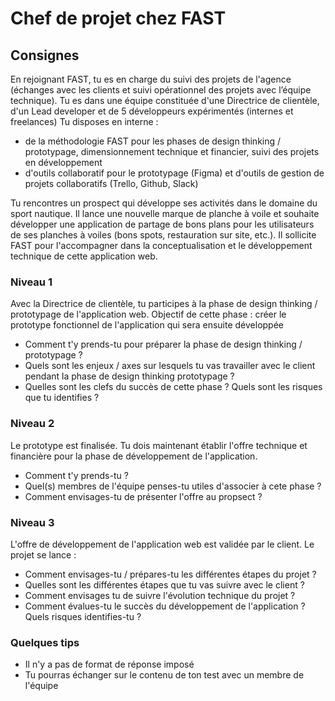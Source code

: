 # Chef de projet chez FAST  

## Consignes 

En rejoignant FAST, tu es en charge du suivi des projets de l'agence (échanges avec les clients et  suivi opérationnel des projets avec l’équipe technique). 
Tu es dans une équipe constituée d'une Directrice de clientèle, d'un Lead developer et de 5 développeurs expérimentés (internes et freelances)
Tu disposes en interne :
- de la méthodologie FAST pour les phases de design thinking / prototypage, dimensionnement technique et financier, suivi des projets en développement
- d'outils collaboratif pour le prototypage (Figma) et d'outils de gestion de projets collaboratifs (Trello, Github, Slack)

Tu rencontres un prospect qui développe ses activités dans le domaine du sport nautique. Il lance une nouvelle marque de planche à voile et souhaite développer une application de partage de bons plans pour les utilisateurs de ses planches à voiles (bons spots, restauration sur site, etc.).
Il sollicite FAST pour l'accompagner dans la conceptualisation et le développement technique de cette application web.

### Niveau 1 

Avec la Directrice de clientèle, tu participes à la phase de design thinking / prototypage de l'application web. Objectif de cette phase : créer le prototype fonctionnel de l'application qui sera ensuite développée
- Comment t'y prends-tu pour préparer la phase de design thinking / prototypage ?
- Quels sont les enjeux / axes sur lesquels tu vas travailler avec le client pendant la phase de design thinking prototypage ?
- Quelles sont les clefs du succès de cette phase ? Quels sont les risques que tu identifies ?

### Niveau 2 

Le prototype est finalisée. Tu dois maintenant établir l'offre technique et financière pour la phase de développement de l'application.
- Comment t'y prends-tu ?
- Quel(s) membres de l'équipe penses-tu utiles d'associer à cete phase ?
- Comment envisages-tu de présenter l'offre au propsect ? 


### Niveau 3 

L'offre de développement de l'application web est validée par le client. Le projet se lance :
- Comment envisages-tu / prépares-tu les différentes étapes du projet ?
- Quelles sont les différentes étapes que tu vas suivre avec le client ?
- Comment envisages tu de suivre l'évolution technique du projet ? 
- Comment évalues-tu le succès du développement de l'application ? Quels risques identifies-tu ?

### Quelques tips 

- Il n'y a pas de format de réponse imposé
- Tu pourras échanger sur le contenu de ton test avec un membre de l'équipe
